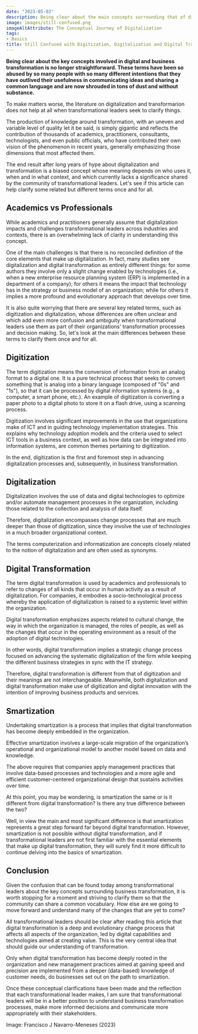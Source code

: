 ```yaml
---
date: "2023-05-03"
description: Being clear about the main concepts surrounding that of digitalization is no longer straightforward. The term has been so abused by so many people with so many different intentions that it has ceased to be useful for sharing ideas with each other, and shrouded in tons of dust and without substance. This article attempts to help clear up some related but different terms once and for all.
image: images/still-confused.png
imageAltAttribute: The Conceptual Journey of Digitalization
tags:
- Basics
title: Still Confused with Digitization, Digitalization and Digital Transformation? 
---
```

**Being clear about the key concepts involved in digital and business transformation is no longer straightforward. These terms have been so abused by so many people with so many different intentions that they have outlived their usefulness in communicating ideas and sharing a common language and are now shrouded in tons of dust and without substance.**

To make matters worse, the literature on digitalization and transformarion does not help at all when transformational leaders seek to clarify things.

The production of knowledge around transformation, with an uneven and variable level of quality let it be said, is simply gigantic and reflects the contribution of thousands of academics, practitioners, consultants, technologists, and even public officials, who have contributed their own vision of the phenomenon in recent years, generally emphasizing those dimensions that most affected them.

The end result after long years of hype about digitalization and transformation is a biased concept whose meaning depends on who uses it, when and in what context, and which currently lacks a significance shared by the community of transformational leaders. Let's see if this article can help clarify some related but different terms once and for all.

## Academics vs Professionals
While academics and practitioners generally assume that digitalization impacts and challenges transformational leaders across industries and contexts, there is an overwhelming lack of clarity in understanding this concept.

One of the main challenges is that there is no reconciled definition of the core elements that make up digitalization. In fact, many studies see digitalization and digital transformation as entirely different things: for some authors they involve only a slight change enabled by technologies (i.e., when a new enterprise resource planning system (ERP) is implemented in a department of a company); for others it means the impact that technology has in the strategy or business model of an organization; while for others it implies a more profound and evolutionary approach that develops over time.

It is also quite worrying that there are several key related terms, such as digitization and digitalization, whose differences are often unclear and which add even more confusion and ambiguity when transformational leaders use them as part of their organizations' transformation processes and decision making. So, let's look at the main differences between these terms to clarify them once and for all.

## Digitization
The term digitization means the conversion of information from an analog format to a digital one. It is a pure technical process that seeks to convert something that is analog into a binary language (composed of "0s" and "1s"), so that it can be processed by digital information systems (e.g., a computer, a smart phone, etc.). An example of digitization is converting a paper photo to a digital photo to store it on a flash drive, using a scanning process.

Digitization involves significant improvements in the use that organizations make of ICT and in guiding technology implementation strategies. This explains why technology adoption models and the criteria used to select ICT tools in a business context, as well as how data can be integrated into information systems, are common themes pertaining to digitization.

In the end, digitization is the first and foremost step in advancing digitalization processes and, subsequently, in business transformation.

## Digitalization
Digitalization involves the use of data and digital technologies to optimize and/or automate management processes in the organization, including those related to the collection and analysis of data itself.

Therefore, digitalization encompasses change processes that are much deeper than those of digitization, since they involve the use of technologies in a much broader organizational context. 

The terms computerization and informatization are concepts closely related to the notion of digitalization and are often used as synonyms.

## Digital Transformation
The term digital transformation is used by academics and professionals to refer to changes of all kinds that occur in human activity as a result of digitalization. For companies, it embodies a socio-technological process whereby the application of digitalization is raised to a systemic level within the organization.

Digital transformation emphasizes aspects related to cultural change, the way in which the organization is managed, the roles of people, as well as the changes that occur in the operating environment as a result of the adoption of digital technologies. 

In other words, digital transformation implies a strategic change process focused on advancing the systematic digitalization of the firm while keeping the different business strategies in sync with the IT strategy.

Therefore, digital transformation is different from that of digitization and their meanings are not interchangeable. Meanwhile, both digitalization and digital transformation make use of digitization and digital innovation with the intention of improving business products and services.

## Smartization
Undertaking smartization is a process that implies that digital transformation has become deeply embedded in the organization. 

Effective smartization involves a large-scale migration of the organization’s operational and organizational model to another model based on data and knowledge.

The above requires that companies apply management practices that involve data-based processes and technologies and a more agile and efficient customer-centered organizational design that sustains activities over time.

At this point, you may be wondering, is smartization the same or is it different from digital transformation? Is there any true difference between the two? 

Well, in view the main and most significant difference is that smartization represents a great step forward far beyond digital transformation. However, smartization is not possible without digital transformation, and if transformational leaders are not first familiar with the essential elements that make up digital transformation, they will surely find it more difficult to continue delving into the basics of smartization.

## Conclusion
Given the confusion that can be found today among transformational leaders about the key concepts surrounding business transformation, it is worth stopping for a moment and striving to clarify them so that the community can share a common vocabulary. How else are we going to move forward and understand many of the changes that are yet to come?

All transformational leaders should be clear after reading this article that digital transformation is a deep and evolutionary change process that affects all aspects of the organization, led by digital capabilities and technologies aimed at creating value. This is the very central idea that should guide our understanding of transformation.

Only when digital transformation has become deeply rooted in the organization and new management practices aimed at gaining speed and precision are implemented from a deeper (data-based) knowledge of customer needs, do businesses set out on the path to smartization.

Once these conceptual clarifications have been made and the reflection that each transformational leader makes, I am sure that transformational leaders will be in a better position to understand business transformation processes, make more informed decisions and communicate more appropriately with their stakeholders.

Image: Francisco J Navarro-Meneses (2023)